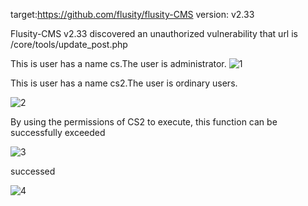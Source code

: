 target:https://github.com/flusity/flusity-CMS
version: v2.33

Flusity-CMS v2.33 discovered an unauthorized vulnerability that url is /core/tools/update_post.php 



This is user has a name cs.The user is administrator. 
![1](https://github.com/Thirtypenny77/cms/assets/167956951/1a3a46ab-ed5d-40e8-9c73-79ff28412331)



This is user has a name cs2.The user is ordinary users.

![2](https://github.com/Thirtypenny77/cms/assets/167956951/30a1a7b5-fe98-41c7-bc96-59c03d1cbe45)


By using the permissions of CS2 to execute, this function can be successfully exceeded


![3](https://github.com/Thirtypenny77/cms/assets/167956951/b6dcd95f-4409-48a8-925b-93886ebd5bf5)


successed

![4](https://github.com/Thirtypenny77/cms/assets/167956951/300321b0-214b-4faf-9383-7189e75881ed)

